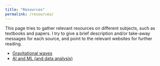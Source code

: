 ```yaml
---
title: "Resources"
permalink: /resources/
---
```



This page tries to gather relevant resources on different subjects, such as textbooks and papers. I try to give a brief description and/or take-away messages for each source, and point to the relevant websites for further reading.

* [Gravitational waves](https://thibeauwouters.github.io/resources/gw/)
* [AI and ML (and data analysis)](https://thibeauwouters.github.io/resources/ai-and-ml/)
<!--* [Cheat sheets](https://thibeauwouters.github.io/resources/cheat-sheets)-->
